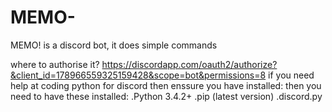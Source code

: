 # MEMO-
MEMO! is a discord bot, it does simple commands

where to authorise it?
https://discordapp.com/oauth2/authorize?&client_id=178966559325159428&scope=bot&permissions=8 
if you need help at coding python for discord then enssure you have installed:
then you need to have these installed:
.Python 3.4.2+
.pip (latest version)
.discord.py
